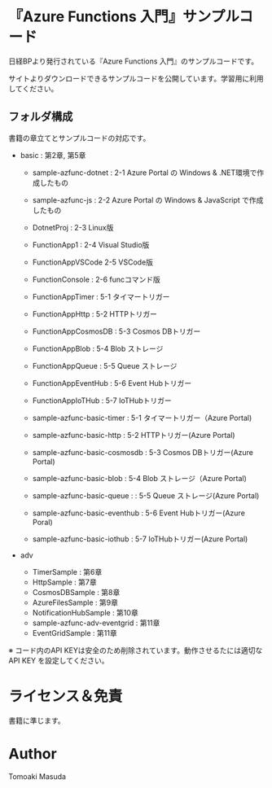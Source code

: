 # 『Azure Functions 入門』サンプルコード

日経BPより発行されている『Azure Functions 入門』のサンプルコードです。

サイトよりダウンロードできるサンプルコードを公開しています。学習用に利用してください。


## フォルダ構成

書籍の章立てとサンプルコードの対応です。

- basic : 第2章, 第5章
    - sample-azfunc-dotnet : 2-1 Azure Portal の Windows & .NET環境で作成したもの
    - sample-azfunc-js : 2-2 Azure Portal の Windows & JavaScript で作成したもの
    - DotnetProj : 2-3 Linux版 
    - FunctionApp1 : 2-4 Visual Studio版
    - FunctionAppVSCode 2-5 VSCode版
    - FunctionConsole : 2-6 funcコマンド版

    - FunctionAppTimer : 5-1 タイマートリガー
    - FunctionAppHttp : 5-2 HTTPトリガー
    - FunctionAppCosmosDB : 5-3 Cosmos DBトリガー
    - FunctionAppBlob : 5-4 Blob ストレージ
    - FunctionAppQueue : 5-5 Queue ストレージ
    - FunctionAppEventHub : 5-6 Event Hubトリガー
    - FunctionAppIoTHub : 5-7 IoTHubトリガー

    - sample-azfunc-basic-timer : 5-1 タイマートリガー（Azure Portal)
    - sample-azfunc-basic-http : 5-2 HTTPトリガー(Azure Portal)
    - sample-azfunc-basic-cosmosdb :  5-3 Cosmos DBトリガー(Azure Portal)
    - sample-azfunc-basic-blob : 5-4 Blob ストレージ（Azure Portal)
    - sample-azfunc-basic-queue : : 5-5 Queue ストレージ(Azure Portal)
    - sample-azfunc-basic-eventhub : 5-6 Event Hubトリガー(Azure Poral)
    - sample-azfunc-basic-iothub : 5-7 IoTHubトリガー(Azure Portal)

- adv
    - TimerSample : 第6章
    - HttpSample : 第7章
    - CosmosDBSample : 第8章
    - AzureFilesSample : 第9章
    - NotificationHubSample : 第10章
    - sample-azfunc-adv-eventgrid : 第11章
    - EventGridSample : 第11章


※ コード内のAPI KEYは安全のため削除されています。動作させるたには適切な API KEY を設定してください。


# ライセンス＆免責

書籍に準じます。

# Author 

Tomoaki Masuda
